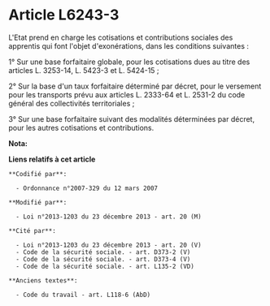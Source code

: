 # Article L6243-3

L'Etat prend en charge les cotisations et contributions sociales des apprentis qui font l'objet d'exonérations, dans les
conditions suivantes :

1° Sur une base forfaitaire globale, pour les cotisations dues au titre des articles L. 3253-14, L. 5423-3 et L. 5424-15 ;

2° Sur la base d'un taux forfaitaire déterminé par décret, pour le versement pour les transports prévu aux articles L.
2333-64 et L. 2531-2 du code général des collectivités territoriales ;

3° Sur une base forfaitaire suivant des modalités déterminées par décret, pour les autres cotisations et contributions.

**Nota:**



**Liens relatifs à cet article**

	**Codifié par**:

	  - Ordonnance n°2007-329 du 12 mars 2007

	**Modifié par**:

	  - Loi n°2013-1203 du 23 décembre 2013 - art. 20 (M)

	**Cité par**:

	  - Loi n°2013-1203 du 23 décembre 2013 - art. 20 (V)
	  - Code de la sécurité sociale. - art. D373-2 (V)
	  - Code de la sécurité sociale. - art. D373-4 (V)
	  - Code de la sécurité sociale. - art. L135-2 (VD)

	**Anciens textes**:

	  - Code du travail - art. L118-6 (AbD)
